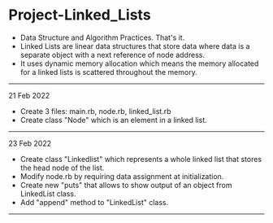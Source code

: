 # Project-Linked_Lists
* Data Structure and Algorithm Practices. That's it.
* Linked Lists are linear data structures that store data where data is a separate object with a next reference of node address.
* It uses dynamic memory allocation which means the memory allocated for a linked lists is scattered throughout the memory.
---
21 Feb 2022
* Create 3 files: main.rb, node.rb, linked_list.rb
* Create class "Node" which is an element in a linked list.
---
23 Feb 2022
* Create class "Linkedlist" which represents a whole linked list that stores the head node of the list.
* Modify node.rb by requiring data assignment at initialization.
* Create new "puts" that allows to show output of an object from LinkedList class.
* Add "append" method to "LinkedList" class.
---
